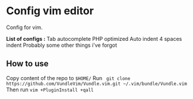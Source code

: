 # Config vim editor
Config for vim.

**List of configs :**
Tab autocomplete
PHP optimized
Auto indent
4 spaces indent
Probably some other things i've forgot

## How to use
Copy content of the repo to ```$HOME/```
Run ``` git clone https://github.com/VundleVim/Vundle.vim.git ~/.vim/bundle/Vundle.vim```
Then run ```vim +PluginInstall +qall```
